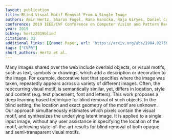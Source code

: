 ```yaml
---
layout: publication
title: Blind Visual Motif Removal From A Single Image
authors: Amir Hertz, Sharon Fogel, Rana Hanocka, Raja Giryes, Daniel Cohen-Or
conference: 2019 IEEE/CVF Conference on Computer Vision and Pattern Recognition (CVPR)
year: 2019
bibkey: hertz2019blind
citations: 33
additional_links: [{name: Paper, url: 'https://arxiv.org/abs/1904.02756'}]
tags: ["CVPR"]
short_authors: Hertz et al.
---
```

Many images shared over the web include overlaid objects, or visual motifs,
such as text, symbols or drawings, which add a description or decoration to the
image. For example, decorative text that specifies where the image was taken,
repeatedly appears across a variety of different images. Often, the reoccurring
visual motif, is semantically similar, yet, differs in location, style and
content (e.g. text placement, font and letters). This work proposes a deep
learning based technique for blind removal of such objects. In the blind
setting, the location and exact geometry of the motif are unknown. Our approach
simultaneously estimates which pixels contain the visual motif, and synthesizes
the underlying latent image. It is applied to a single input image, without any
user assistance in specifying the location of the motif, achieving
state-of-the-art results for blind removal of both opaque and semi-transparent
visual motifs.